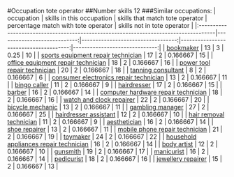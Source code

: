 #Occupation tote operator
##Number skills 12
###Similar occupations:
| occupation                                                                          |   skills in this occupation |   skills that match tote operator |   percentage match with tote operator |   skills not in tote operator |
|:------------------------------------------------------------------------------------|----------------------------:|----------------------------------:|--------------------------------------:|------------------------------:|
| [bookmaker](bookmaker.md)                                                           |                          13 |                                 3 |                              0.25     |                            10 |
| [sports equipment repair technician](sports_equipment_repair_technician.md)         |                          17 |                                 2 |                              0.166667 |                            15 |
| [office equipment repair technician](office_equipment_repair_technician.md)         |                          18 |                                 2 |                              0.166667 |                            16 |
| [power tool repair technician](power_tool_repair_technician.md)                     |                          20 |                                 2 |                              0.166667 |                            18 |
| [tanning consultant](tanning_consultant.md)                                         |                           8 |                                 2 |                              0.166667 |                             6 |
| [consumer electronics repair technician](consumer_electronics_repair_technician.md) |                          13 |                                 2 |                              0.166667 |                            11 |
| [bingo caller](bingo_caller.md)                                                     |                          11 |                                 2 |                              0.166667 |                             9 |
| [hairdresser](hairdresser.md)                                                       |                          17 |                                 2 |                              0.166667 |                            15 |
| [barber](barber.md)                                                                 |                          16 |                                 2 |                              0.166667 |                            14 |
| [computer hardware repair technician](computer_hardware_repair_technician.md)       |                          18 |                                 2 |                              0.166667 |                            16 |
| [watch and clock repairer](watch_and_clock_repairer.md)                             |                          22 |                                 2 |                              0.166667 |                            20 |
| [bicycle mechanic](bicycle_mechanic.md)                                             |                          13 |                                 2 |                              0.166667 |                            11 |
| [gambling manager](gambling_manager.md)                                             |                          27 |                                 2 |                              0.166667 |                            25 |
| [hairdresser assistant](hairdresser_assistant.md)                                   |                          12 |                                 2 |                              0.166667 |                            10 |
| [hair removal technician](hair_removal_technician.md)                               |                          11 |                                 2 |                              0.166667 |                             9 |
| [aesthetician](aesthetician.md)                                                     |                          16 |                                 2 |                              0.166667 |                            14 |
| [shoe repairer](shoe_repairer.md)                                                   |                          13 |                                 2 |                              0.166667 |                            11 |
| [mobile phone repair technician](mobile_phone_repair_technician.md)                 |                          21 |                                 2 |                              0.166667 |                            19 |
| [toymaker](toymaker.md)                                                             |                          24 |                                 2 |                              0.166667 |                            22 |
| [household appliances repair technician](household_appliances_repair_technician.md) |                          16 |                                 2 |                              0.166667 |                            14 |
| [body artist](body_artist.md)                                                       |                          12 |                                 2 |                              0.166667 |                            10 |
| [gunsmith](gunsmith.md)                                                             |                          19 |                                 2 |                              0.166667 |                            17 |
| [manicurist](manicurist.md)                                                         |                          16 |                                 2 |                              0.166667 |                            14 |
| [pedicurist](pedicurist.md)                                                         |                          18 |                                 2 |                              0.166667 |                            16 |
| [jewellery repairer](jewellery_repairer.md)                                         |                          15 |                                 2 |                              0.166667 |                            13 |
